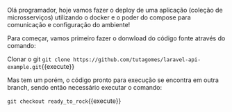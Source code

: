 Olá programador, hoje vamos fazer o deploy de uma aplicação (coleção de microsserviços) utilizando o docker e o poder do compose para comunicação e configuração do ambiente!

Para começar, vamos primeiro fazer o donwload do código fonte através do comando:

Clonar o git `git clone https://github.com/tutagomes/laravel-api-example.git`{{execute}}

Mas tem um porém, o código pronto para execução se encontra em outra branch, sendo então necessário executar o comando:

`git checkout ready_to_rock`{{execute}}